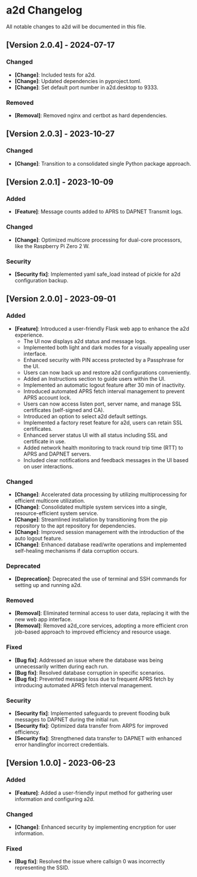 # a2d Changelog

All notable changes to a2d will be documented in this file.

## [Version 2.0.4] - 2024-07-17

### Changed
- **[Change]**: Included tests for a2d.
- **[Change]**: Updated dependencies in pyproject.toml.
- **[Change]**: Set default port number in a2d.desktop
to 9333.

### Removed
- **[Removal]**: Removed nginx and certbot as hard
dependencies.

## [Version 2.0.3] - 2023-10-27

### Changed
- **[Change]**: Transition to a consolidated single Python
package approach.

## [Version 2.0.1] - 2023-10-09

### Added
- **[Feature]**: Message counts added to APRS to DAPNET
Transmit logs.

### Changed
- **[Change]**: Optimized multicore processing for
dual-core processors, like the Raspberry Pi Zero 2 W.

### Security
- **[Security fix]**: Implemented yaml safe_load instead
of pickle for a2d configuration backup.

## [Version 2.0.0] - 2023-09-01

### Added
- **[Feature]**: Introduced a user-friendly Flask web app 
to enhance the a2d experience.
  - The UI now displays a2d status and message logs.
  - Implemented both light and dark modes for a visually 
  appealing user interface.
  - Enhanced security with PIN access protected by a
  Passphrase for the UI.
  - Users can now back up and restore a2d configurations
  conveniently.
  - Added an Instructions section to guide users within
  the UI.
  - Implemented an automatic logout feature after 30 min of
  inactivity.
  - Introduced automated APRS fetch interval management to
  prevent APRS account lock.
  - Users can now access listen port, server name, and 
  manage SSL certificates (self-signed and CA).
  - Introduced an option to select a2d default settings.
  - Implemented a factory reset feature for a2d, users can
  retain SSL certificates.
  - Enhanced server status UI with all status including SSL
  and certificate in use.
  - Added network health monitoring to track round trip
  time (RTT) to APRS and DAPNET servers.
  - Included clear notifications and feedback messages in 
  the UI based on user interactions.

### Changed
- **[Change]**: Accelerated data processing by utilizing 
multiprocessing for efficient multicore utilization.
- **[Change]**: Consolidated multiple system services into
a single, resource-efficient system service.
- **[Change]**: Streamlined installation by transitioning
from the pip repository to the apt repository for
dependencies.
- **[Change]**: Improved session management with the
introduction of the auto logout feature.
- **[Change]**: Enhanced database read/write operations
and implemented self-healing mechanisms if data corruption
occurs.

### Deprecated
- **[Deprecation]**: Deprecated the use of terminal and 
SSH commands for setting up and running a2d.

### Removed
- **[Removal]**: Eliminated terminal access to user data,
replacing it with the new web app interface.
- **[Removal]**: Removed a2d_core services, adopting a more
efficient cron job-based approach to improved efficiency 
and resource usage.

### Fixed
- **[Bug fix]**: Addressed an issue where the database was
being unnecessarily written during each run.
- **[Bug fix]**: Resolved database corruption in specific
scenarios.
- **[Bug fix]**: Prevented message loss due to frequent
APRS fetch by introducing automated APRS fetch interval
management.

### Security
- **[Security fix]**: Implemented safeguards to prevent
flooding bulk messages to DAPNET during the initial run.
- **[Security fix]**: Optimized data transfer from ARPS
for improved efficiency.
- **[Security fix]**: Strengthened data transfer to
DAPNET with enhanced error handlingfor incorrect
credentials.

## [Version 1.0.0] - 2023-06-23

### Added
- **[Feature]**: Added a user-friendly input method for
gathering user information and configuring a2d.

### Changed
- **[Change]**: Enhanced security by implementing
encryption for user information.

### Fixed
- **[Bug fix]**: Resolved the issue where callsign 0 was
incorrectly representing the SSID.
